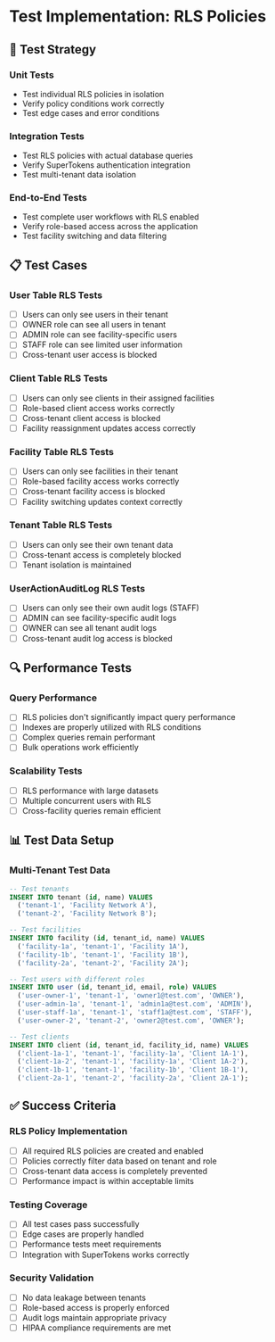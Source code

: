# Test Implementation: RLS Policies

## 🧪 Test Strategy

### Unit Tests
- Test individual RLS policies in isolation
- Verify policy conditions work correctly
- Test edge cases and error conditions

### Integration Tests  
- Test RLS policies with actual database queries
- Verify SuperTokens authentication integration
- Test multi-tenant data isolation

### End-to-End Tests
- Test complete user workflows with RLS enabled
- Verify role-based access across the application
- Test facility switching and data filtering

## 📋 Test Cases

### User Table RLS Tests
- [ ] Users can only see users in their tenant
- [ ] OWNER role can see all users in tenant
- [ ] ADMIN role can see facility-specific users
- [ ] STAFF role can see limited user information
- [ ] Cross-tenant user access is blocked

### Client Table RLS Tests
- [ ] Users can only see clients in their assigned facilities
- [ ] Role-based client access works correctly
- [ ] Cross-tenant client access is blocked
- [ ] Facility reassignment updates access correctly

### Facility Table RLS Tests
- [ ] Users can only see facilities in their tenant
- [ ] Role-based facility access works correctly
- [ ] Cross-tenant facility access is blocked
- [ ] Facility switching updates context correctly

### Tenant Table RLS Tests
- [ ] Users can only see their own tenant data
- [ ] Cross-tenant access is completely blocked
- [ ] Tenant isolation is maintained

### UserActionAuditLog RLS Tests
- [ ] Users can only see their own audit logs (STAFF)
- [ ] ADMIN can see facility-specific audit logs
- [ ] OWNER can see all tenant audit logs
- [ ] Cross-tenant audit log access is blocked

## 🔍 Performance Tests

### Query Performance
- [ ] RLS policies don't significantly impact query performance
- [ ] Indexes are properly utilized with RLS conditions
- [ ] Complex queries remain performant
- [ ] Bulk operations work efficiently

### Scalability Tests
- [ ] RLS performance with large datasets
- [ ] Multiple concurrent users with RLS
- [ ] Cross-facility queries remain efficient

## 📊 Test Data Setup

### Multi-Tenant Test Data
```sql
-- Test tenants
INSERT INTO tenant (id, name) VALUES 
  ('tenant-1', 'Facility Network A'),
  ('tenant-2', 'Facility Network B');

-- Test facilities
INSERT INTO facility (id, tenant_id, name) VALUES
  ('facility-1a', 'tenant-1', 'Facility 1A'),
  ('facility-1b', 'tenant-1', 'Facility 1B'),
  ('facility-2a', 'tenant-2', 'Facility 2A');

-- Test users with different roles
INSERT INTO user (id, tenant_id, email, role) VALUES
  ('user-owner-1', 'tenant-1', 'owner1@test.com', 'OWNER'),
  ('user-admin-1a', 'tenant-1', 'admin1a@test.com', 'ADMIN'),
  ('user-staff-1a', 'tenant-1', 'staff1a@test.com', 'STAFF'),
  ('user-owner-2', 'tenant-2', 'owner2@test.com', 'OWNER');

-- Test clients
INSERT INTO client (id, tenant_id, facility_id, name) VALUES
  ('client-1a-1', 'tenant-1', 'facility-1a', 'Client 1A-1'),
  ('client-1a-2', 'tenant-1', 'facility-1a', 'Client 1A-2'),
  ('client-1b-1', 'tenant-1', 'facility-1b', 'Client 1B-1'),
  ('client-2a-1', 'tenant-2', 'facility-2a', 'Client 2A-1');
```

## ✅ Success Criteria

### RLS Policy Implementation
- [ ] All required RLS policies are created and enabled
- [ ] Policies correctly filter data based on tenant and role
- [ ] Cross-tenant data access is completely prevented
- [ ] Performance impact is within acceptable limits

### Testing Coverage
- [ ] All test cases pass successfully
- [ ] Edge cases are properly handled
- [ ] Performance tests meet requirements
- [ ] Integration with SuperTokens works correctly

### Security Validation
- [ ] No data leakage between tenants
- [ ] Role-based access is properly enforced
- [ ] Audit logs maintain appropriate privacy
- [ ] HIPAA compliance requirements are met